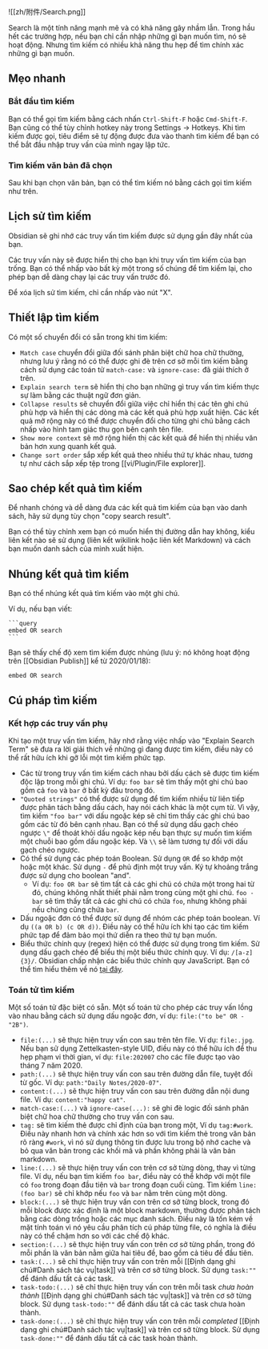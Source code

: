 ![[zh/附件/Search.png]]

Search là một tính năng mạnh mẽ và có khả năng gây nhầm lẫn. Trong hầu hết các trường hợp, nếu bạn chỉ cần nhập những gì bạn muốn tìm, nó sẽ hoạt động. Nhưng tìm kiếm có nhiều khả năng thu hẹp để tìm chính xác những gì bạn muốn.

## Mẹo nhanh

### Bắt đầu tìm kiếm

Bạn có thể gọi tìm kiếm bằng cách nhấn `Ctrl-Shift-F` hoặc `Cmd-Shift-F`. Bạn cũng có thể tùy chỉnh hotkey này trong Settings -> Hotkeys. Khi tìm kiếm được gọi, tiêu điểm sẽ tự động được đưa vào thanh tìm kiếm để bạn có thể bắt đầu nhập truy vấn của mình ngay lập tức.

### Tìm kiếm văn bản đã chọn

Sau khi bạn chọn văn bản, bạn có thể tìm kiếm nó bằng cách gọi tìm kiếm như trên.

## Lịch sử tìm kiếm

Obsidian sẽ ghi nhớ các truy vấn tìm kiếm được sử dụng gần đây nhất của bạn.

Các truy vấn này sẽ được hiển thị cho bạn khi truy vấn tìm kiếm của bạn trống. Bạn có thể nhấp vào bất kỳ một trong số chúng để tìm kiếm lại, cho phép bạn dễ dàng chạy lại các truy vấn trước đó.

Để xóa lịch sử tìm kiếm, chỉ cần nhấp vào nút "X".

## Thiết lập tìm kiếm

Có một số chuyển đổi có sẵn trong khi tìm kiếm:

- `Match case` chuyển đổi giữa đối sánh phân biệt chữ hoa chữ thường, nhưng lưu ý rằng nó có thể được ghi đè trên cơ sở mỗi tìm kiếm bằng cách sử dụng các toán tử `match-case:` và `ignore-case:` đã giải thích ở trên.
- `Explain search term` sẽ hiển thị cho bạn những gì truy vấn tìm kiếm thực sự làm bằng các thuật ngữ đơn giản.
- `Collapse results` sẽ chuyển đổi giữa việc chỉ hiển thị các tên ghi chú phù hợp và hiển thị các dòng mà các kết quả phù hợp xuất hiện. Các kết quả mở rộng này có thể được chuyển đổi cho từng ghi chú bằng cách nhấp vào hình tam giác thu gọn bên cạnh tên file.
- `Show more context` sẽ mở rộng hiển thị các kết quả để hiển thị nhiều văn bản hơn xung quanh kết quả.
- `Change sort order` sắp xếp kết quả theo nhiều thứ tự khác nhau, tương tự như cách sắp xếp tệp trong [[vi/Plugin/File explorer]].

## Sao chép kết quả tìm kiếm

Để nhanh chóng và dễ dàng đưa các kết quả tìm kiếm của bạn vào danh sách, hãy sử dụng tùy chọn "copy search result".

Bạn có thể tùy chỉnh xem bạn có muốn hiển thị đường dẫn hay không, kiểu liên kết nào sẽ sử dụng (liên kết wikilink hoặc liên kết Markdown) và cách bạn muốn danh sách của mình xuất hiện.

## Nhúng kết quả tìm kiếm

Bạn có thể nhúng kết quả tìm kiếm vào một ghi chú.

Ví dụ, nếu bạn viết:

<pre><code>```query
embed OR search
```</code></pre>

Bạn sẽ thấy chế độ xem tìm kiếm được nhúng (lưu ý: nó không hoạt động trên [[Obsidian Publish]] 
kể từ 2020/01/18):

```query
embed OR search
```

## Cú pháp tìm kiếm

### Kết hợp các truy vấn phụ

Khi tạo một truy vấn tìm kiếm, hãy nhớ rằng việc nhấp vào "Explain Search Term" sẽ đưa ra lời giải thích về những gì đang được tìm kiếm, điều này có thể rất hữu ích khi gỡ lỗi một tìm kiếm phức tạp.

- Các từ trong truy vấn tìm kiếm cách nhau bởi dấu cách sẽ được tìm kiếm độc lập trong mỗi ghi chú. Ví dụ: `foo bar` sẽ tìm thấy một ghi chú bao gồm cả `foo` và `bar` ở bất kỳ đâu trong đó.
- `"Quoted strings"` có thể được sử dụng để tìm kiếm nhiều từ liên tiếp được phân tách bằng dấu cách, hay nói cách khác là một cụm từ. Vì vậy, tìm kiếm `"foo bar"` với dấu ngoặc kép sẽ chỉ tìm thấy các ghi chú bao gồm các từ đó bên cạnh nhau. Bạn có thể sử dụng dấu gạch chéo ngược `\"` để thoát khỏi dấu ngoặc kép nếu bạn thực sự muốn tìm kiếm một chuỗi bao gồm dấu ngoặc kép. Và `\\` sẽ làm tương tự đối với dấu gạch chéo ngược.
- Có thể sử dụng các phép toán Boolean. Sử dụng `OR` để so khớp một hoặc một khác. Sử dụng `-` để phủ định một truy vấn. Ký tự khoảng trắng được sử dụng cho boolean "and".
	- Ví dụ: `foo OR bar` sẽ tìm tất cả các ghi chú có chứa một trong hai từ đó, chúng không nhất thiết phải nằm trong cùng một ghi chú. `foo -bar` sẽ tìm thấy tất cả các ghi chú có chứa `foo`, nhưng không phải nếu chúng cũng chứa `bar`.
- Dấu ngoặc đơn có thể được sử dụng để nhóm các phép toán boolean. Ví dụ `((a OR b) (c OR d))`. Điều này có thể hữu ích khi tạo các tìm kiếm phức tạp để đảm bảo mọi thứ diễn ra theo thứ tự bạn muốn.
- Biểu thức chính quy (regex) hiện có thể được sử dụng trong tìm kiếm. Sử dụng dấu gạch chéo để biểu thị một biểu thức chính quy. Ví dụ: `/[a-z]{3}/`. Obsidian chấp nhận các biểu thức chính quy  JavaScript. Bạn có thể tìm hiểu thêm về nó [tại đây](https://developer.mozilla.org/en-US/docs/Web/JavaScript/Guide/Regular_Expressions).

### Toán tử tìm kiếm

Một số toán tử đặc biệt có sẵn. Một số toán tử cho phép các truy vấn lồng vào nhau bằng cách sử dụng dấu ngoặc đơn, ví dụ: `file:("to be" OR -"2B")`.

- `file:(...)` sẽ thực hiện truy vấn con sau trên tên file. Ví dụ: `file:.jpg`. Nếu bạn sử dụng Zettelkasten-style UID, điều này có thể hữu ích để thu hẹp phạm vi thời gian, ví dụ: `file:202007` cho các file được tạo vào tháng 7 năm 2020.
- `path:(...)` sẽ thực hiện truy vấn con sau trên đường dẫn file, tuyệt đối từ gốc. Ví dụ: `path:"Daily Notes/2020-07"`.
- `content:(...)` sẽ thực hiện truy vấn con sau trên đường dẫn nội dung file. Ví dụ: `content:"happy cat"`.
- `match-case:(...)` và `ignore-case(...):` sẽ ghi đè logic đối sánh phân biệt chữ hoa chữ thường cho truy vấn con sau.
- `tag:` sẽ tìm kiếm thẻ được chỉ định của bạn trong một, Ví dụ `tag:#work`. Điều này nhanh hơn và chính xác hơn so với tìm kiếm thẻ trong văn bản rõ ràng `#work`, vì nó sử dụng thông tin được lưu trong bộ nhớ cache và bỏ qua văn bản trong các khối mã và phần không phải là văn bản markdown.
- `line:(...)` sẽ thực hiện truy vấn con trên cơ sở từng dòng, thay vì từng file. Ví dụ, nếu bạn tìm kiếm `foo bar`, điều này có thể khớp với một file có `foo` trong đoạn đầu tiên và `bar` trong đoạn cuối cùng. Tìm kiếm `line:(foo bar)` sẽ chỉ khớp nếu `foo` và `bar` nằm trên cùng một dòng.
- `block:(...)` sẽ thực hiện truy vấn con trên cơ sở từng block, trong đó mỗi block được xác định là một block markdown, thường được phân tách bằng các dòng trống hoặc các mục danh sách. Điều này là tốn kém về mặt tính toán vì nó yêu cầu phân tích cú pháp từng file, có nghĩa là điều này có thể chậm hơn so với các chế độ khác.
- `section:(...)` sẽ thực hiện truy vấn con trên cơ sở từng phần, trong đó mỗi phần là văn bản nằm giữa hai tiêu đề, bao gồm cả tiêu đề đầu tiên.
- `task:(...)` sẽ chỉ thực hiện truy vấn con trên mỗi [[Định dạng ghi chú#Danh sách tác vụ|task]] và trên cơ sở từng block. Sử dụng `task:""` để đánh dấu tất cả các task.
- `task-todo:(...)` sẽ chỉ thực hiện truy vấn con trên mỗi task *chưa hoàn thành* [[Định dạng ghi chú#Danh sách tác vụ|task]] và trên cơ sở từng block. Sử dụng `task-todo:""` để đánh dấu tất cả các task chưa hoàn thành.
- `task-done:(...)` sẽ chỉ thực hiện truy vấn con trên mỗi *completed* [[Định dạng ghi chú#Danh sách tác vụ|task]] và trên cơ sở từng block. Sử dụng `task-done:""` để đánh dấu tất cả các task hoàn thành.
